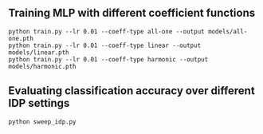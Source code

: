 ## Training MLP with different coefficient functions

```
python train.py --lr 0.01 --coeff-type all-one --output models/all-one.pth
python train.py --lr 0.01 --coeff-type linear --output models/linear.pth
python train.py --lr 0.01 --coeff-type harmonic --output models/harmonic.pth
```

## Evaluating classification accuracy over different IDP settings
```
python sweep_idp.py
```
